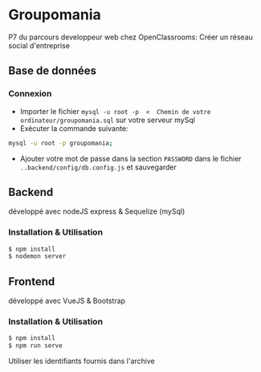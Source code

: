 # Groupomania

P7 du parcours developpeur web chez OpenClassrooms:
Créer un réseau social d'entreprise

## Base de données

### Connexion

* Importer le fichier `mysql -u root -p  <  Chemin de votre ordinateur/groupomania.sql` sur votre serveur mySql
* Exécuter la commande suivante:
```bash
mysql -u root -p groupomania;
```
* Ajouter votre mot de passe dans la section `PASSWORD` dans le fichier `..backend/config/db.config.js` et sauvegarder

## Backend

développé avec nodeJS express & Sequelize (mySql)

### Installation & Utilisation

```bash
$ npm install
$ nodemon server
```

## Frontend

développé avec VueJS & Bootstrap

### Installation & Utilisation

```bash
$ npm install
$ npm run serve
```
Utiliser les identifiants fournis dans l'archive

